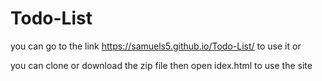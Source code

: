 # Todo-List
you can go to the link https://samuels5.github.io/Todo-List/ to use it or

you can clone or download the zip file then open idex.html to use the site 
